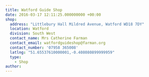 ```yaml
---
title: Watford Guide Shop
date: 2016-03-17 12:11:25.000000000 +00:00
shop:
  address: "Littlebury Hall Mildred Avenue, Watford WD18 7DY"
  location: Watford
  division: South West
  contact_name: Mrs Catherine Farman
  contact_email: watfordguideshop@farman.org
  contact_number: '07958 365008'
  latlng: "51.65537610000001,-0.408080899999959"
  type:
    - Shop
author:
---
```


